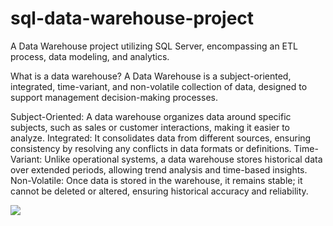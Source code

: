 # sql-data-warehouse-project
A Data Warehouse project utilizing SQL Server, encompassing an ETL process, data modeling, and analytics.

What is a data warehouse?
A Data Warehouse is a subject-oriented, integrated, time-variant, and non-volatile collection of data, designed to support management decision-making processes. 

Subject-Oriented: A data warehouse organizes data around specific subjects, such as sales or customer interactions, making it easier to analyze.
Integrated: It consolidates data from different sources, ensuring consistency by resolving any conflicts in data formats or definitions.
Time-Variant: Unlike operational systems, a data warehouse stores historical data over extended periods, allowing trend analysis and time-based insights.
Non-Volatile: Once data is stored in the warehouse, it remains stable; it cannot be deleted or altered, ensuring historical accuracy and reliability.

![](C:\Ansha\Kent\projects\sql-data-warehouse-project\ETL.png)





